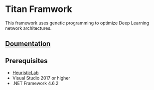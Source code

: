 # Titan Framwork

This framework uses genetic programming to optimize Deep Learning network architectures.

## [Doumentation](https://github.com/Xpitfire/Titan/wiki) 

## Prerequisites

* [HeuristicLab](http://dev.heuristiclab.com/trac.fcgi/wiki/Download)
* Visual Studio 2017 or higher
* .NET Framework 4.6.2
